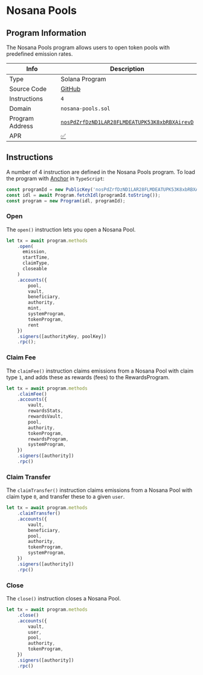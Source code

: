 # Nosana Pools <Badge type="warning" text="mainnet" vertical="middle" />

## Program Information

The Nosana Pools program allows users to open token pools with predefined emission rates.

| Info            | Description                                                                                                                      |
|-----------------|----------------------------------------------------------------------------------------------------------------------------------|
| Type            | Solana Program                                                                                                                   |
| Source Code     | [GitHub](https://github.com/nosana-ci/nosana-programs)                                                                           |
| Instructions    | `4`                                                                                                                              |
| Domain          | `nosana-pools.sol`                                                                                                               |
| Program Address | [`nosPdZrfDzND1LAR28FLMDEATUPK53K8xbRBXAirevD`](https://explorer.solana.com/address/nosPdZrfDzND1LAR28FLMDEATUPK53K8xbRBXAirevD) |
| APR             | [✅](https://www.apr.dev/program/nosPdZrfDzND1LAR28FLMDEATUPK53K8xbRBXAirevD)                                                     |

## Instructions

A number of 4 instruction are defined in the Nosana Pools program.
To load the program with [Anchor](https://coral-xyz.github.io/anchor/ts/index.html) in `TypeScript`:

```typescript
const programId = new PublicKey('nosPdZrfDzND1LAR28FLMDEATUPK53K8xbRBXAirevD');
const idl = await Program.fetchIdl(programId.toString());
const program = new Program(idl, programId);
```

### Open

The `open()` instruction lets you open a Nosana Pool.

```typescript
let tx = await program.methods
    .open(
      emission,
      startTime,
      claimType,
      closeable
    )
    .accounts({
        pool,
        vault,
        beneficiary,
        authority,
        mint,
        systemProgram,
        tokenProgram,
        rent
    })
    .signers([authorityKey, poolKey])
    .rpc();
```

### Claim Fee

The `claimFee()` instruction claims emissions from a Nosana Pool with claim type `1`,
and adds these as rewards (fees) to the RewardsProgram.

```typescript
let tx = await program.methods
    .claimFee()
    .accounts({
        vault,
        rewardsStats,
        rewardsVault,
        pool,
        authority,
        tokenProgram,
        rewardsProgram,
        systemProgram,
    })
    .signers([authority])
    .rpc()
```

### Claim Transfer

The `claimTransfer()` instruction claims emissions from a Nosana Pool with claim type `0`,
and transfer these to a given `user`.

```typescript
let tx = await program.methods
    .claimTransfer()
    .accounts({
        vault,
        beneficiary,
        pool,
        authority,
        tokenProgram,
        systemProgram,
    })
    .signers([authority])
    .rpc()
```

### Close

The `close()` instruction closes a Nosana Pool.

```typescript
let tx = await program.methods
    .close()
    .accounts({
        vault,
        user,
        pool,
        authority,
        tokenProgram,
    })
    .signers([authority])
    .rpc()
```
